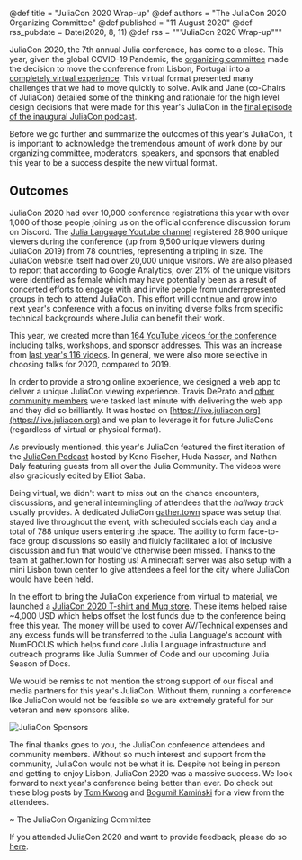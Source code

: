 @def title = "JuliaCon 2020 Wrap-up"
@def authors = "The JuliaCon 2020 Organizing Committee"
@def published = "11 August 2020"
@def rss_pubdate = Date(2020, 8, 11)
@def rss = """JuliaCon 2020 Wrap-up"""

JuliaCon 2020, the 7th annual Julia conference, has come to a close. This year, given the global COVID-19 Pandemic, the [organizing committee](https://juliacon.org/2020/committee.html) made the decision to move the conference from Lisbon, Portugal into a [completely virtual experience](https://discourse.julialang.org/t/juliacon-2020-is-going-virtual/38327). This virtual format presented many challenges that we had to move quickly to solve. Avik and Jane (co-Chairs of JuliaCon) detailed some of the thinking and rationale for the high level design decisions that were made for this year's JuliaCon in the [final episode of the inaugural JuliaCon podcast](https://www.youtube.com/watch?v=hbHmH0fezjs). 

Before we go further and summarize the outcomes of this year's JuliaCon, it is important to acknowledge the tremendous amount of work done by our organizing committee, moderators, speakers, and sponsors that enabled this year to be a success despite the new virtual format.

## Outcomes

JuliaCon 2020 had over 10,000 conference registrations this year with over 1,000 of those people joining us on the official conference discussion forum on Discord. The [Julia Language Youtube channel](https://www.youtube.com/user/JuliaLanguage) registered 28,900 unique viewers during the conference (up from 9,500 unique viewers during JuliaCon 2019) from 78 countries, representing a tripling in size. The JuliaCon website itself had over 20,000 unique visitors. We are also pleased to report that according to Google Analytics, over 21% of the unique visitors were identified as female which may have potentially been as a result of concerted efforts to engage with and invite people from underrepresented groups in tech to attend JuliaCon. This effort will continue and grow into next year's conference with a focus on inviting diverse folks from specific technical backgrounds where Julia can benefit their work. 

This year, we created more than [164 YouTube videos for the conference](https://www.youtube.com/playlist?list=PLP8iPy9hna6Tl2UHTrm4jnIYrLkIcAROR) including talks, workshops, and sponsor addresses. This was an increase from [last year's 116 videos](https://www.youtube.com/playlist?list=PLP8iPy9hna6StY9tIJIUN3F_co9A0zh0H). In general, we were also more selective in choosing talks for 2020, compared to 2019.

In order to provide a strong online experience, we designed a web app to deliver a unique JuliaCon viewing experience. Travis DePrato and [other community members](https://github.com/JuliaCon/juliacon-webapp/graphs/contributors) were tasked last minute with delivering the web app and they did so brilliantly. It was hosted on [https://live.juliacon.org](https://live.juliacon.org) and we plan to leverage it for future JuliaCons (regardless of virtual or physical format).

As previously mentioned, this year's JuliaCon featured the first iteration of the [JuliaCon Podcast](https://www.youtube.com/watch?v=sECiJ59hPXg) hosted by Keno Fischer, Huda Nassar, and Nathan Daly featuring guests from all over the Julia Community. The videos were also graciously edited by Elliot Saba.

Being virtual, we didn't want to miss out on the chance encounters, discussions, and general intermingling of attendees that the _hallway track_ usually provides. A dedicated JuliaCon [gather.town](https://gather.town) space was setup that stayed live throughout the event, with scheduled socials each day and a total of 788 unique users entering the space. The ability to form face-to-face group discussions so easily and fluidly facilitated a lot of inclusive discussion and fun that would've otherwise been missed. Thanks to the team at gather.town for hosting us! A minecraft server was also setup with a mini Lisbon town center to give attendees a feel for the city where JuliaCon would have been held.

In the effort to bring the JuliaCon experience from virtual to material, we launched a [JuliaCon 2020 T-shirt and Mug store](https://www.bonfire.com/store/the-julia-language/). These items helped raise ~4,000 USD which helps offset the lost funds due to the conference being free this year. The money will be used to cover AV/Technical expenses and any excess funds will be transferred to the Julia Language's account with NumFOCUS which helps fund core Julia Language infrastructure and outreach programs like Julia Summer of Code and our upcoming Julia Season of Docs. 

We would be remiss to not mention the strong support of our fiscal and media partners for this year's JuliaCon. Without them, running a conference like JuliaCon would not be feasible so we are extremely grateful for our veteran and new sponsors alike. 

![JuliaCon Sponsors](/assets/blog/2020-08-10-JuliaCon/JuliaCon2020Sponsors.png)

The final thanks goes to you, the JuliaCon conference attendees and community members. Without so much interest and support from the community, JuliaCon would not be what it is. Despite not being in person and getting to enjoy Lisbon, JuliaCon 2020 was a massive success. We look forward to next year's conference being better than ever. Do check out these blog posts by [Tom Kwong](https://ahsmart.com/pub/juliacon2020/) and [Bogumił Kamiński](https://bkamins.github.io/julialang/2020/08/07/production-ready.html) for a view from the attendees.

~ The JuliaCon Organizing Committee

If you attended JuliaCon 2020 and want to provide feedback, please do so [here](https://docs.google.com/forms/d/e/1FAIpQLScgNSNxgBMEQmNC1jYCmXPgCGssdvv-nI1okD_pwU12__4CWw/viewform).
